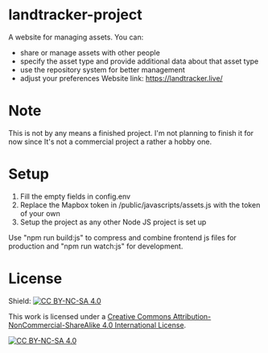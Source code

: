 # landtracker-project
A website for managing assets. You  can:
+ share or manage assets with other people
+ specify the asset type and provide additional data about that asset type
+ use the repository system for better management
+ adjust your preferences
Website link: https://landtracker.live/
# Note
This is not by any means a finished project. I'm not planning to finish it for now since It's not a commercial project a rather a hobby one.
# Setup
1. Fill the empty fields in config.env
1. Replace the Mapbox token in /public/javascripts/assets.js with the token of your own
1. Setup the project as any other Node JS project is set up

Use "npm run build:js" to compress and combine frontend js files for production and "npm run watch:js" for development.
# License
Shield: [![CC BY-NC-SA 4.0][cc-by-nc-sa-shield]][cc-by-nc-sa]

This work is licensed under a
[Creative Commons Attribution-NonCommercial-ShareAlike 4.0 International License][cc-by-nc-sa].

[![CC BY-NC-SA 4.0][cc-by-nc-sa-image]][cc-by-nc-sa]

[cc-by-nc-sa]: http://creativecommons.org/licenses/by-nc-sa/4.0/
[cc-by-nc-sa-image]: https://licensebuttons.net/l/by-nc-sa/4.0/88x31.png
[cc-by-nc-sa-shield]: https://img.shields.io/badge/License-CC%20BY--NC--SA%204.0-lightgrey.svg
